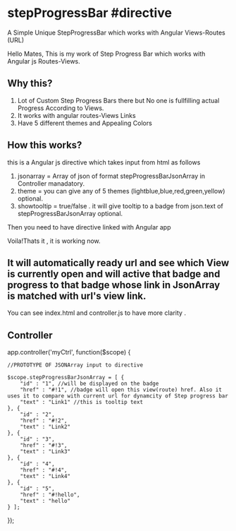 # stepProgressBar #directive
A Simple Unique StepProgressBar which works with Angular Views-Routes (URL)


Hello Mates,
This is my work of Step Progress Bar which works with Angular js Routes-Views.

Why this?
-
1. Lot of Custom Step Progress Bars there but No one is fullfilling actual Progress According to Views.
2. It works with angular routes-Views Links
3. Have 5 different themes and Appealing Colors

How this works?
- 
this is a Angular js directive which takes input from html as follows
1. jsonarray = Array of json of format stepProgressBarJsonArray in Controller manadatory.
2. theme = you can give any of 5 themes (lightblue,blue,red,green,yellow) optional.
3. showtooltip = true/false . it will give tooltip to a badge from json.text of stepProgressBarJsonArray optional.

Then you need to have directive linked with Angular app 

Voila!Thats it , it is working now.

It will automatically ready url and see which View is currently open and will active that badge and progress to that badge whose link in JsonArray is matched with url's view link.
-
You can see index.html and controller.js to have more clarity .



Controller
-
app.controller('myCtrl', function($scope) {
	
	//PROTOTYPE OF JSONArray input to directive
	
	$scope.stepProgressBarJsonArray = [ {
		"id" : "1", //will be displayed on the badge
		"href" : "#!1", //badge will open this view(route) href. Also it uses it to compare with current url for dynamcity of Step progress bar  
		"text" : "Link1" //this is tooltip text
	}, {
		"id" : "2",
		"href" : "#!2",
		"text" : "Link2"
	}, {
		"id" : "3",
		"href" : "#!3",
		"text" : "Link3"
	}, {
		"id" : "4",
		"href" : "#!4",
		"text" : "Link4"
	}, {
		"id" : "5",
		"href" : "#!hello",
		"text" : "hello"
	} ];

	
	
});




